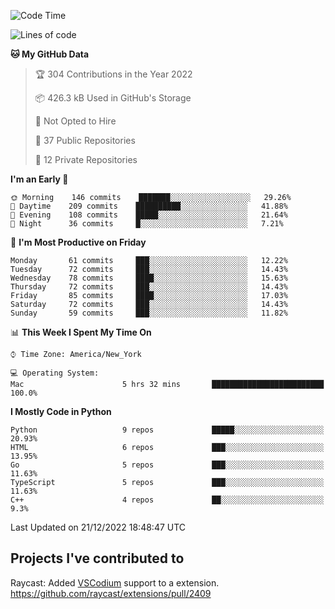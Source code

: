 <!--START_SECTION:waka-->
![Code Time](http://img.shields.io/badge/Code%20Time-231%20hrs%2048%20mins-blue)

![Lines of code](https://img.shields.io/badge/From%20Hello%20World%20I%27ve%20Written-3%20Million%20lines%20of%20code-blue)

**🐱 My GitHub Data** 

> 🏆 304 Contributions in the Year 2022
 > 
> 📦 426.3 kB Used in GitHub's Storage 
 > 
> 🚫 Not Opted to Hire
 > 
> 📜 37 Public Repositories 
 > 
> 🔑 12 Private Repositories  
 > 
**I'm an Early 🐤** 

```text
🌞 Morning    146 commits    ███████░░░░░░░░░░░░░░░░░░   29.26% 
🌆 Daytime    209 commits    ██████████░░░░░░░░░░░░░░░   41.88% 
🌃 Evening    108 commits    █████░░░░░░░░░░░░░░░░░░░░   21.64% 
🌙 Night      36 commits     █░░░░░░░░░░░░░░░░░░░░░░░░   7.21%

```
📅 **I'm Most Productive on Friday** 

```text
Monday       61 commits     ███░░░░░░░░░░░░░░░░░░░░░░   12.22% 
Tuesday      72 commits     ███░░░░░░░░░░░░░░░░░░░░░░   14.43% 
Wednesday    78 commits     ████░░░░░░░░░░░░░░░░░░░░░   15.63% 
Thursday     72 commits     ███░░░░░░░░░░░░░░░░░░░░░░   14.43% 
Friday       85 commits     ████░░░░░░░░░░░░░░░░░░░░░   17.03% 
Saturday     72 commits     ███░░░░░░░░░░░░░░░░░░░░░░   14.43% 
Sunday       59 commits     ███░░░░░░░░░░░░░░░░░░░░░░   11.82%

```


📊 **This Week I Spent My Time On** 

```text
⌚︎ Time Zone: America/New_York

💻 Operating System: 
Mac                      5 hrs 32 mins       █████████████████████████   100.0%

```

**I Mostly Code in Python** 

```text
Python                   9 repos             █████░░░░░░░░░░░░░░░░░░░░   20.93% 
HTML                     6 repos             ███░░░░░░░░░░░░░░░░░░░░░░   13.95% 
Go                       5 repos             ███░░░░░░░░░░░░░░░░░░░░░░   11.63% 
TypeScript               5 repos             ███░░░░░░░░░░░░░░░░░░░░░░   11.63% 
C++                      4 repos             ██░░░░░░░░░░░░░░░░░░░░░░░   9.3%

```



 Last Updated on 21/12/2022 18:48:47 UTC
<!--END_SECTION:waka-->

## Projects I've contributed to
Raycast: Added [VSCodium](https://github.com/VSCodium/vscodium) support to a extension. https://github.com/raycast/extensions/pull/2409
